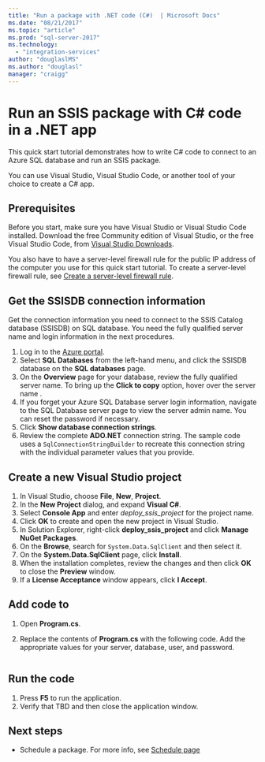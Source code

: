 ```yaml
---
title: "Run a package with .NET code (C#)  | Microsoft Docs"
ms.date: "08/21/2017"
ms.topic: "article"
ms.prod: "sql-server-2017"
ms.technology: 
  - "integration-services"
author: "douglaslMS"
ms.author: "douglasl"
manager: "craigg"
---
```

# Run an SSIS package with C# code in a .NET app
This quick start tutorial demonstrates how to write C# code to connect to an Azure SQL database and run an SSIS package.

You can use Visual Studio, Visual Studio Code, or another tool of your choice to create a C# app.

## Prerequisites

Before you start, make sure you have Visual Studio or Visual Studio Code installed. Download the free Community edition of Visual Studio, or the free Visual Studio Code, from [Visual Studio Downloads](https://www.visualstudio.com/downloads/).

You also have to have a server-level firewall rule for the public IP address of the computer you use for this quick start tutorial. To create a server-level firewall rule, see [Create a server-level firewall rule](sql-database-get-started-portal.md#create-a-server-level-firewall-rule).

## Get the SSISDB connection information

Get the connection information you need to connect to the SSIS Catalog database (SSISDB) on SQL database. You need the fully qualified server name and login information in the next procedures.

1. Log in to the [Azure portal](https://portal.azure.com/).
2. Select **SQL Databases** from the left-hand menu, and click the SSISDB database on the **SQL databases** page. 
3. On the **Overview** page for your database, review the fully qualified server name. To bring up the **Click to copy** option, hover over the server name . 
4. If you forget your Azure SQL Database server login information, navigate to the SQL Database server page to view the server admin name. You can reset the password if necessary.
5. Click **Show database connection strings**.
6. Review the complete **ADO.NET** connection string. The sample code uses a `SqlConnectionStringBuilder` to recreate this connection string with the individual parameter values that you provide.

## Create a new Visual Studio project

1. In Visual Studio, choose **File**, **New**, **Project**. 
2. In the **New Project** dialog, and expand **Visual C#**.
3. Select **Console App** and enter *deploy_ssis_project* for the project name.
4. Click **OK** to create and open the new project in Visual Studio.
4. In Solution Explorer, right-click **deploy_ssis_project** and click **Manage NuGet Packages**. 
5. On the **Browse**, search for `System.Data.SqlClient` and then select it.
6. On the **System.Data.SqlClient** page, click **Install**.
7. When the installation completes, review the changes and then click **OK** to close the **Preview** window. 
8. If a **License Acceptance** window appears, click **I Accept**.

## Add code to 
1. Open **Program.cs**.

2. Replace the contents of **Program.cs** with the following code. Add the appropriate values for your server, database, user, and password.

    ```csharp
    ```

## Run the code

1. Press **F5** to run the application.
2. Verify that TBD and then close the application window.

## Next steps
- Schedule a package. For more info, see [Schedule page](ssis-everest-howto-schedule-package.md)
